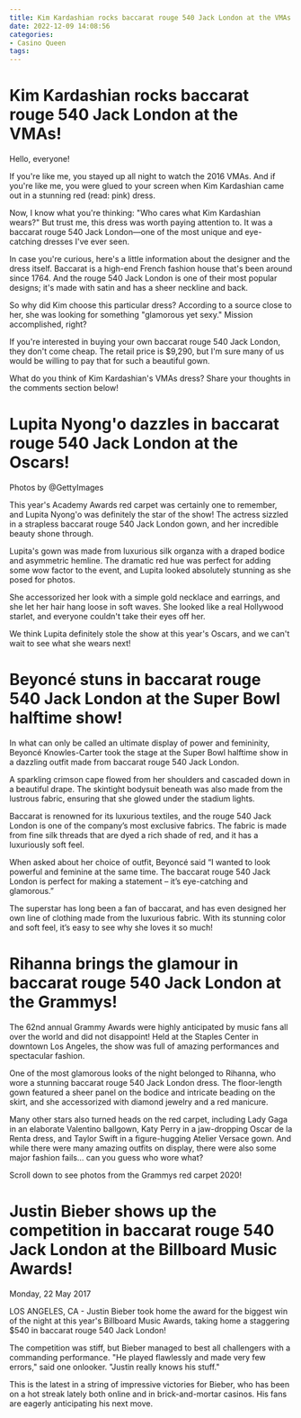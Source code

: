 ```yaml
---
title: Kim Kardashian rocks baccarat rouge 540 Jack London at the VMAs!
date: 2022-12-09 14:08:56
categories:
- Casino Queen
tags:
---
```



#  Kim Kardashian rocks baccarat rouge 540 Jack London at the VMAs!

Hello, everyone!

If you're like me, you stayed up all night to watch the 2016 VMAs. And if you're like me, you were glued to your screen when Kim Kardashian came out in a stunning red (read: pink) dress.

Now, I know what you're thinking: "Who cares what Kim Kardashian wears?" But trust me, this dress was worth paying attention to. It was a baccarat rouge 540 Jack London—one of the most unique and eye-catching dresses I've ever seen.

In case you're curious, here's a little information about the designer and the dress itself. Baccarat is a high-end French fashion house that's been around since 1764. And the rouge 540 Jack London is one of their most popular designs; it's made with satin and has a sheer neckline and back.

So why did Kim choose this particular dress? According to a source close to her, she was looking for something "glamorous yet sexy." Mission accomplished, right?

If you're interested in buying your own baccarat rouge 540 Jack London, they don't come cheap. The retail price is $9,290, but I'm sure many of us would be willing to pay that for such a beautiful gown.

What do you think of Kim Kardashian's VMAs dress? Share your thoughts in the comments section below!

#  Lupita Nyong'o dazzles in baccarat rouge 540 Jack London at the Oscars!

Photos by @GettyImages

This year's Academy Awards red carpet was certainly one to remember, and Lupita Nyong'o was definitely the star of the show! The actress sizzled in a strapless baccarat rouge 540 Jack London gown, and her incredible beauty shone through.

Lupita's gown was made from luxurious silk organza with a draped bodice and asymmetric hemline. The dramatic red hue was perfect for adding some wow factor to the event, and Lupita looked absolutely stunning as she posed for photos.

She accessorized her look with a simple gold necklace and earrings, and she let her hair hang loose in soft waves. She looked like a real Hollywood starlet, and everyone couldn't take their eyes off her.

We think Lupita definitely stole the show at this year's Oscars, and we can't wait to see what she wears next!

#  Beyoncé stuns in baccarat rouge 540 Jack London at the Super Bowl halftime show!

In what can only be called an ultimate display of power and femininity, Beyoncé Knowles-Carter took the stage at the Super Bowl halftime show in a dazzling outfit made from baccarat rouge 540 Jack London.

A sparkling crimson cape flowed from her shoulders and cascaded down in a beautiful drape. The skintight bodysuit beneath was also made from the lustrous fabric, ensuring that she glowed under the stadium lights.

Baccarat is renowned for its luxurious textiles, and the rouge 540 Jack London is one of the company’s most exclusive fabrics. The fabric is made from fine silk threads that are dyed a rich shade of red, and it has a luxuriously soft feel.

When asked about her choice of outfit, Beyoncé said “I wanted to look powerful and feminine at the same time. The baccarat rouge 540 Jack London is perfect for making a statement – it’s eye-catching and glamorous.”

The superstar has long been a fan of baccarat, and has even designed her own line of clothing made from the luxurious fabric. With its stunning color and soft feel, it’s easy to see why she loves it so much!

#  Rihanna brings the glamour in baccarat rouge 540 Jack London at the Grammys!

The 62nd annual Grammy Awards were highly anticipated by music fans all over the world and did not disappoint! Held at the Staples Center in downtown Los Angeles, the show was full of amazing performances and spectacular fashion.

One of the most glamorous looks of the night belonged to Rihanna, who wore a stunning baccarat rouge 540 Jack London dress. The floor-length gown featured a sheer panel on the bodice and intricate beading on the skirt, and she accessorized with diamond jewelry and a red manicure.

Many other stars also turned heads on the red carpet, including Lady Gaga in an elaborate Valentino ballgown, Katy Perry in a jaw-dropping Oscar de la Renta dress, and Taylor Swift in a figure-hugging Atelier Versace gown. And while there were many amazing outfits on display, there were also some major fashion fails… can you guess who wore what?

Scroll down to see photos from the Grammys red carpet 2020!

#  Justin Bieber shows up the competition in baccarat rouge 540 Jack London at the Billboard Music Awards!

Monday, 22 May 2017

LOS ANGELES, CA - Justin Bieber took home the award for the biggest win of the night at this year's Billboard Music Awards, taking home a staggering $540 in baccarat rouge 540 Jack London!

The competition was stiff, but Bieber managed to best all challengers with a commanding performance. "He played flawlessly and made very few errors," said one onlooker. "Justin really knows his stuff."

This is the latest in a string of impressive victories for Bieber, who has been on a hot streak lately both online and in brick-and-mortar casinos. His fans are eagerly anticipating his next move.